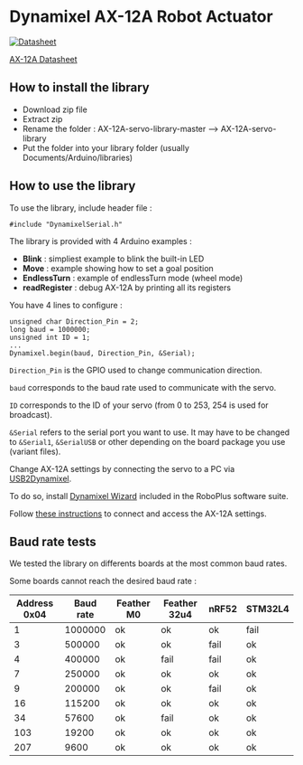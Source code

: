 # Dynamixel AX-12A Robot Actuator

[![Datasheet](https://static.generation-robots.com/3053/dynamixel-ax-12a-servomotor.jpg)](http://www.trossenrobotics.com/images/productdownloads/AX-12(English).pdf)

[AX-12A Datasheet][Datasheet]

## How to install the library
- Download zip file
- Extract zip
- Rename the folder : AX-12A-servo-library-master --> AX-12A-servo-library
- Put the folder into your library folder (usually Documents/Arduino/libraries)

## How to use the library
To use the library, include header file :
```
#include "DynamixelSerial.h"
```

The library is provided with 4 Arduino examples :
- **Blink** : simpliest example to blink the built-in LED
- **Move** : example showing how to set a goal position
- **EndlessTurn** : example of endlessTurn mode (wheel mode)
- **readRegister** : debug AX-12A by printing all its registers

You have 4 lines to configure :
```
unsigned char Direction_Pin = 2;
long baud = 1000000;
unsigned int ID = 1;
...
Dynamixel.begin(baud, Direction_Pin, &Serial);
```

`Direction_Pin` is the GPIO used to change communication direction.

`baud` corresponds to the baud rate used to communicate with the servo.

`ID` corresponds to the ID of your servo (from 0 to 253, 254 is used for broadcast).

`&Serial` refers to the serial port you want to use. It may have to be changed to `&Serial1`, `&SerialUSB` or other depending on the board package you use (variant files).


Change AX-12A settings by connecting the servo to a PC via [USB2Dynamixel][USB2DXL].

To do so, install [Dynamixel Wizard][RoboPlus] included in the RoboPlus software suite.

Follow [these instructions][Dynamixel Wizard] to connect and access the AX-12A settings.

## Baud rate tests

We tested the library on differents boards at the most common baud rates.

Some boards cannot reach the desired baud rate :

| Address 0x04 | Baud rate | Feather M0 | Feather 32u4 | nRF52 | STM32L4 |
| ------------ | --------- | ---------- | ------------ | ----- | ------- | 
| 1	           | 1000000   | ok         | ok           | ok    | fail    |
| 3            | 500000    | ok         | ok           | fail  | ok      |
| 4            | 400000    | ok         | fail         | fail  | ok      |
| 7            | 250000    | ok         | ok           | ok    | ok      |
| 9            | 200000    | ok         | ok           | fail  | ok      |
| 16           | 115200    | ok         | ok           | ok    | ok      |
| 34           | 57600     | ok         | fail         | ok    | ok      |
| 103          | 19200     | ok         | ok           | ok    | ok      |
| 207          | 9600      | ok         | ok           | ok    | ok      |



[USB2DXL]: <http://support.robotis.com/en/product/auxdevice/interface/usb2dxl_manual.htm>
[RoboPlus]: <http://en.robotis.com/BlueAD/board.php?bbs_id=downloads&scate=SOFTWARE>
[Dynamixel Wizard]: <http://support.robotis.com/en/software/roboplus/dynamixel_monitor.htm>
[Datasheet]: <http://www.trossenrobotics.com/images/productdownloads/AX-12(English).pdf>
